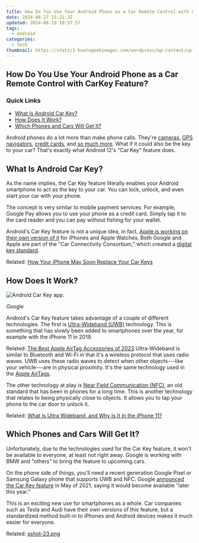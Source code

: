 ```yaml
---
title: How Do You Use Your Android Phone as a Car Remote Control with CarKey Feature?
date: 2024-08-27 15:21:32
updated: 2024-08-29 10:57:57
tags:
  - android
categories:
  - tech
thumbnail: https://static1.howtogeekimages.com/wordpress/wp-content/uploads/2021/10/Android-Car-Key.png
---
```


## How Do You Use Your Android Phone as a Car Remote Control with CarKey Feature?

### Quick Links

* [What Is Android Car Key?](https://extra-skills.techidaily.com/new-prime-propeller-picks-unveiling-top-5-motors-for-drones/)
* [How Does It Work?](https://some-techniques.techidaily.com/new-filmoras-competitors-the-ultimate-list-of-top-notch-free-template-collections/)
* [Which Phones and Cars Will Get It?](https://youtube-sure.techidaily.com/ed-2024-approved-the-8-most-effective-authentic-promotion-techniques/)

 Android phones do a lot more than make phone calls. They're [cameras](https://blog-min.techidaily.com/how-to-restore-deleted-infinix-hot-30-5g-pictures-an-easy-method-explained-by-fonelab-android-recover-pictures/), [GPS navigators](https://vp-tips.techidaily.com/new-transforming-gifs-to-stickers-comprehensive-instruction-for-messaging-apps-for-2024/), [credit cards](https://extra-skills.techidaily.com/updated-overcoming-content-constraints-s-virtual-world/), and [so much more](https://screen-activity-recording.techidaily.com/2024-approved-transforming-live-interactions-into-captivating-content/). What if it could also be the key to your car? That's exactly what Android 12's "Car Key" feature does.

##  What Is Android Car Key?

 As the name implies, the Car Key feature literally enables your Android smartphone to act as the key to your car. You can lock, unlock, and even start your car with your phone.

 The concept is very similar to mobile payment services. For example, Google Pay allows you to use your phone as a credit card. Simply tap it to the card reader and you can pay without fishing for your wallet.

 Android's Car Key feature is not a unique idea, in fact, [Apple is working on their own version of it](https://fake-location.techidaily.com/complete-tutorial-to-use-vpna-to-fake-gps-location-on-oppo-a78-5g-drfone-by-drfone-virtual-android/) for iPhones and Apple Watches. Both Google and Apple are part of the "Car Connectivity Consortium," which created a [digital key standard](https://carconnectivity.org/press-release/car-connectivity-consortium-announces-publication-digital-key-release-1-0-specification-delivering-industry-standardized-smart-phone-car-key-solution/).

Related: [How Your iPhone May Soon Replace Your Car Keys](https://fake-location.techidaily.com/complete-tutorial-to-use-vpna-to-fake-gps-location-on-oppo-a78-5g-drfone-by-drfone-virtual-android/) 

##  How Does It Work?

![Android Car Key app.](https://static1.howtogeekimages.com/wordpress/wp-content/uploads/2021/10/car-key-app.png) 

_Google_

 Android's Car Key feature takes advantage of a couple of different technologies. The first is [Ultra-Wideband (UWB)](https://easy-unlock-android.techidaily.com/in-2024-a-perfect-guide-to-remove-or-disable-google-smart-lock-on-realme-c67-4g-by-drfone-android/) technology. This is something that has slowly been added to smartphones over the year, for example with the iPhone 11 in 2019.

Related: [The Best Apple AirTag Accessories of 2023](https://techidaily.com/how-to-reset-oppo-reno-10-pro-5g-without-the-home-button-drfone-by-drfone-reset-android-reset-android/) Ultra-Wideband is similar to Bluetooth and Wi-Fi in that it's a wireless protocol that uses radio waves. UWB uses these radio waves to detect when other objects---like your vehicle---are in physical proximity. It's the same technology used in the [Apple AirTags](https://techidaily.com/how-to-reset-oppo-reno-10-pro-5g-without-the-home-button-drfone-by-drfone-reset-android-reset-android/).

 The other technology at play is [Near Field Communication (NFC)](https://extra-information.techidaily.com/the-definitive-guide-to-audio-interfaces-in-podcasting/), an old standard that has been in phones for a long time. This is another technology that relates to being physically close to objects. It allows you to tap your phone to the car door to unlock it.

Related: [What Is Ultra Wideband, and Why Is It In the iPhone 11?](https://easy-unlock-android.techidaily.com/in-2024-a-perfect-guide-to-remove-or-disable-google-smart-lock-on-realme-c67-4g-by-drfone-android/) 

##  Which Phones and Cars Will Get It?

 Unfortunately, due to the technologies used for the Car Key feature, it won't be available to everyone, at least not right away. Google is working with BMW and "others" to bring the feature to upcoming cars.

 On the phone side of things, you'll need a recent generation Google Pixel or Samsung Galaxy phone that supports UWB and NFC. Google [announced the Car Key feature](https://www.reviewgeek.com/100418/your-android-phone-may-soon-double-as-a-digital-car-key/) in May of 2021, saying it would become available "later this year."

 This is an exciting new use for smartphones as a whole. Car companies such as Tesla and Audi have their own versions of this feature, but a standardized method built-in to iPhones and Android devices makes it much easier for everyone.

Related: [sshot-23.png](https://www.reviewgeek.com/100418/your-android-phone-may-soon-double-as-a-digital-car-key/)

<ins class="adsbygoogle"
     style="display:block"
     data-ad-format="autorelaxed"
     data-ad-client="ca-pub-7571918770474297"
     data-ad-slot="1223367746"></ins>



<ins class="adsbygoogle"
     style="display:block"
     data-ad-client="ca-pub-7571918770474297"
     data-ad-slot="8358498916"
     data-ad-format="auto"
     data-full-width-responsive="true"></ins>
